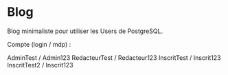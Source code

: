 # Blog
Blog minimaliste pour utiliser les Users de PostgreSQL.

Compte (login / mdp) : 

AdminTest / Admin123
RedacteurTest / Redacteur123
InscritTest / Inscrit123
InscritTest2 / Inscrit123
